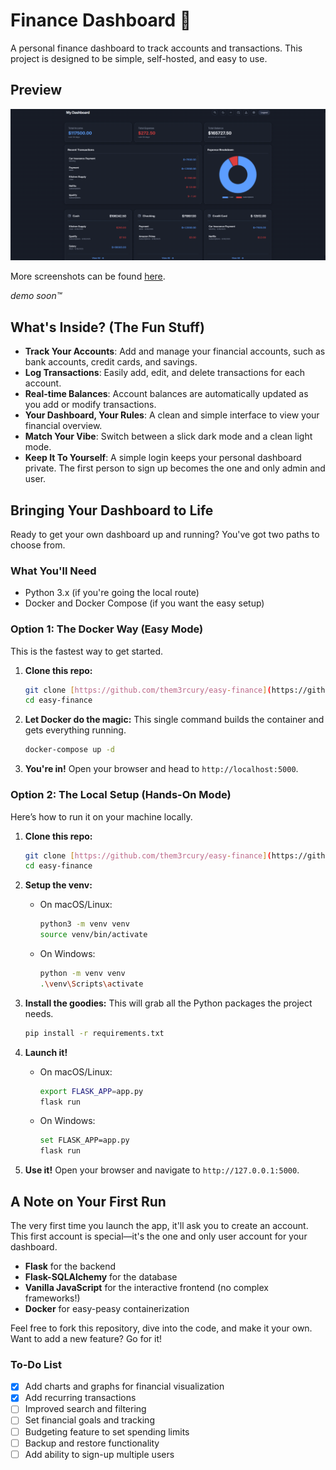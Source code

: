 # Finance Dashboard 🚀

A personal finance dashboard to track accounts and transactions. This project is designed to be simple, self-hosted, and easy to use.

## Preview

![Dashboard Preview](https://raw.githubusercontent.com/them3rcury/easy-finance/refs/heads/main/screenshots/preview3.png)

More screenshots can be found [here](https://github.com/them3rcury/easy-finance/tree/main/screenshots).

*demo soon™*

## What's Inside? (The Fun Stuff)

* **Track Your Accounts**: Add and manage your financial accounts, such as bank accounts, credit cards, and savings.
* **Log Transactions**: Easily add, edit, and delete transactions for each account.
* **Real-time Balances**: Account balances are automatically updated as you add or modify transactions.
* **Your Dashboard, Your Rules**: A clean and simple interface to view your financial overview.
* **Match Your Vibe**: Switch between a slick dark mode and a clean light mode.
* **Keep It To Yourself**: A simple login keeps your personal dashboard private. The first person to sign up becomes the one and only admin and user.

## Bringing Your Dashboard to Life

Ready to get your own dashboard up and running? You've got two paths to choose from.

### What You'll Need

* Python 3.x (if you're going the local route)
* Docker and Docker Compose (if you want the easy setup)

### Option 1: The Docker Way (Easy Mode)

This is the fastest way to get started.

1.  **Clone this repo:**
    ```sh
    git clone [https://github.com/them3rcury/easy-finance](https://github.com/them3rcury/easy-finance)
    cd easy-finance
    ```

2.  **Let Docker do the magic:**
    This single command builds the container and gets everything running.
    ```sh
    docker-compose up -d
    ```

3.  **You're in!**
    Open your browser and head to `http://localhost:5000`.

### Option 2: The Local Setup (Hands-On Mode)

Here’s how to run it on your machine locally.

1.  **Clone this repo:**
    ```sh
    git clone [https://github.com/them3rcury/easy-finance](https://github.com/them3rcury/easy-finance)
    cd easy-finance
    ```

2.  **Setup the venv:**
    * On macOS/Linux:
        ```sh
        python3 -m venv venv
        source venv/bin/activate
        ```
    * On Windows:
        ```sh
        python -m venv venv
        .\venv\Scripts\activate
        ```

3.  **Install the goodies:**
    This will grab all the Python packages the project needs.
    ```sh
    pip install -r requirements.txt
    ```

4.  **Launch it!**
    * On macOS/Linux:
        ```sh
        export FLASK_APP=app.py
        flask run
        ```
    * On Windows:
        ```sh
        set FLASK_APP=app.py
        flask run
        ```

5.  **Use it!**
    Open your browser and navigate to `http://127.0.0.1:5000`.

## A Note on Your First Run

The very first time you launch the app, it'll ask you to create an account. This first account is special—it's the one and only user account for your dashboard.

* **Flask** for the backend
* **Flask-SQLAlchemy** for the database
* **Vanilla JavaScript** for the interactive frontend (no complex frameworks!)
* **Docker** for easy-peasy containerization

Feel free to fork this repository, dive into the code, and make it your own. Want to add a new feature? Go for it!

### To-Do List
- [x] Add charts and graphs for financial visualization
- [x] Add recurring transactions
- [ ] Improved search and filtering
- [ ] Set financial goals and tracking
- [ ] Budgeting feature to set spending limits
- [ ] Backup and restore functionality
- [ ] Add ability to sign-up multiple users